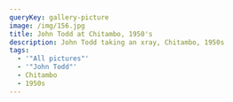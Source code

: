 ```yaml
---
queryKey: gallery-picture
image: /img/156.jpg
title: John Todd at Chitambo, 1950's
description: John Todd taking an xray, Chitambo, 1950s
tags:
  - '"All pictures"'
  - '"John Todd"'
  - Chitambo
  - 1950s
---
```

